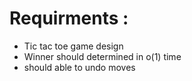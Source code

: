 # Requirments : 
- Tic tac toe game design
- Winner should determined in o(1) time
- should able to undo moves

